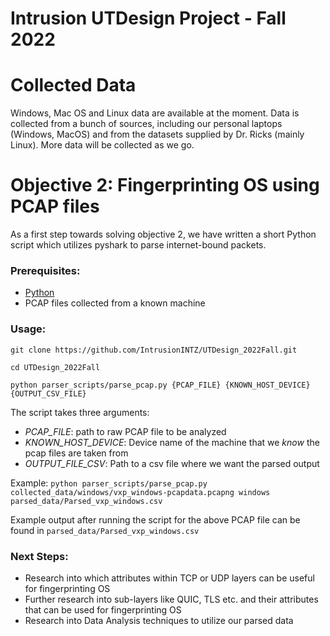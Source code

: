 # Intrusion UTDesign Project - Fall 2022


# Collected Data 
Windows, Mac OS and Linux data are available at the moment. Data is collected from a bunch of sources, including our personal laptops (Windows, MacOS) and from the datasets supplied by Dr. Ricks (mainly Linux). More data will be collected as we go.

# Objective 2: Fingerprinting OS using PCAP files

As a first step towards solving objective 2, we have written a short Python script which utilizes pyshark to parse internet-bound packets.

### Prerequisites:

* [Python](https://www.python.org/downloads/)
* PCAP files collected from a known machine

### Usage: 
`git clone https://github.com/IntrusionINTZ/UTDesign_2022Fall.git`

`cd UTDesign_2022Fall`

`python parser_scripts/parse_pcap.py {PCAP_FILE} {KNOWN_HOST_DEVICE} {OUTPUT_CSV_FILE}`

The script takes three arguments:
* *PCAP_FILE*: path to raw PCAP file to be analyzed
* *KNOWN_HOST_DEVICE*: Device name of the machine that we *know* the pcap files are taken from
* *OUTPUT_FILE_CSV*: Path to a csv file where we want the parsed output

Example:
`python parser_scripts/parse_pcap.py collected_data/windows/vxp_windows-pcapdata.pcapng windows parsed_data/Parsed_vxp_windows.csv`

Example output after running the script for the above PCAP file can be found in `parsed_data/Parsed_vxp_windows.csv`

### Next Steps:
* Research into which attributes within TCP or UDP layers can be useful for fingerprinting OS
* Further research into sub-layers like QUIC, TLS etc. and their attributes that can be used for fingerprinting OS
* Research into Data Analysis techniques to utilize our parsed data
